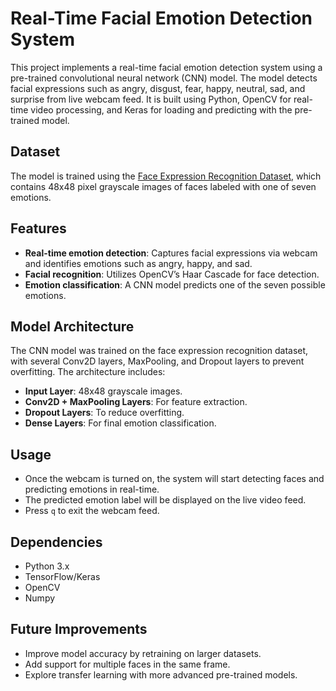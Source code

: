 

# Real-Time Facial Emotion Detection System

This project implements a real-time facial emotion detection system using a pre-trained convolutional neural network (CNN) model. The model detects facial expressions such as angry, disgust, fear, happy, neutral, sad, and surprise from live webcam feed. It is built using Python, OpenCV for real-time video processing, and Keras for loading and predicting with the pre-trained model.

## Dataset

The model is trained using the [Face Expression Recognition Dataset](https://www.kaggle.com/datasets/jonathanoheix/face-expression-recognition-dataset), which contains 48x48 pixel grayscale images of faces labeled with one of seven emotions.

## Features

- **Real-time emotion detection**: Captures facial expressions via webcam and identifies emotions such as angry, happy, and sad.
- **Facial recognition**: Utilizes OpenCV’s Haar Cascade for face detection.
- **Emotion classification**: A CNN model predicts one of the seven possible emotions.
  
## Model Architecture

The CNN model was trained on the face expression recognition dataset, with several Conv2D layers, MaxPooling, and Dropout layers to prevent overfitting. The architecture includes:

- **Input Layer**: 48x48 grayscale images.
- **Conv2D + MaxPooling Layers**: For feature extraction.
- **Dropout Layers**: To reduce overfitting.
- **Dense Layers**: For final emotion classification.


## Usage

- Once the webcam is turned on, the system will start detecting faces and predicting emotions in real-time.
- The predicted emotion label will be displayed on the live video feed.
- Press `q` to exit the webcam feed.

## Dependencies

- Python 3.x
- TensorFlow/Keras
- OpenCV
- Numpy

## Future Improvements

- Improve model accuracy by retraining on larger datasets.
- Add support for multiple faces in the same frame.
- Explore transfer learning with more advanced pre-trained models.

